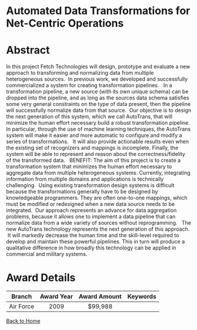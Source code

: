 
Automated Data Transformations for Net-Centric Operations
=========================================================

# Abstract


In this project Fetch Technologies will design, prototype and evaluate a new approach to transforming and normalizing data from multiple heterogeneous sources.  In previous work, we developed and successfully commercialized a system for creating transformation pipelines.   In a transformation pipeline, a new source (with its own unique schema) can be dropped into the pipeline, and as long as the sources data schema satisfies some very general constraints on the type of data present, then the pipeline will successfully normalize data from that source.  Our objective is to design the next generation of this system, which we call AutoTrans, that will minimize the human effort necessary build a robust transformation pipeline. In particular, through the use of machine learning techniques, the AutoTrans system will make it easier and more automatic to configure and modify a series of transformations.   It will also provide actionable results even when the existing set of recognizers and mappings is incomplete. Finally, the system will be able to represent and reason about the correctness/fidelity of the transformed data.    BENEFIT: The aim of this project is to create a transformation system that minimizes the human effort necessary to aggregate data from multiple heterogeneous systems. Currently, integrating information from multiple domains and applications is technically challenging.  Using existing transformation design systems is difficult because the transformations generally have to be designed by knowledgeable programmers. They are often one-to-one mappings, which must be modified or redesigned when a new data source needs to be integrated.  Our approach represents an advance for data aggregation problems, because it allows one to implement a data pipeline that can normalize data from a wide variety of sources without reprogramming.   The new AutoTrans technology represents the next generation of this approach.  It will markedly decrease the human time and the skill-level required to develop and maintain these powerful pipelines. This in turn will produce a qualitative difference in how broadly this technology can be applied in commercial and military systems.  

# Award Details

|Branch|Award Year|Award Amount|Keywords|
| :---: | :---: | :---: | :---: |
|Air Force|2009|$99,988||
  
  


[Back to Home](https://github.com/chrischow/dod_sbir_awards#1318)